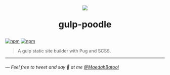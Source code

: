 <h1 align="center">
  <img src="https://on.ahmda.ws/sjK6/c" />

gulp-poodle

</h1>

[![npm](https://img.shields.io/npm/v/gulp-poodle.svg?style=flat-square)](https://www.npmjs.com/package/gulp-poodle) [![npm](https://img.shields.io/npm/dt/gulp-poodle.svg?style=flat-square&label=downloads)](https://www.npmjs.com/package/gulp-poodle)

> A gulp static site builder with Pug and SCSS.

---

###### — Feel free to tweet and say 👋 at me [@MaedahBatool](https://twitter.com/MaedahBatool/)
